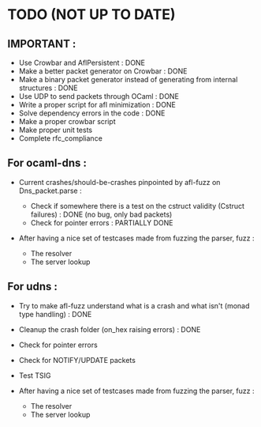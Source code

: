 # TODO (NOT UP TO DATE)


## IMPORTANT :
- Use Crowbar and AflPersistent : DONE
- Make a better packet generator on Crowbar : DONE
- Make a binary packet generator instead of generating from internal structures : DONE
- Use UDP to send packets through OCaml : DONE
- Write a proper script for afl minimization : DONE
- Solve dependency errors in the code : DONE
- Make a proper crowbar script 
- Make proper unit tests
- Complete rfc_compliance

## For ocaml-dns :
- Current crashes/should-be-crashes pinpointed by afl-fuzz on Dns_packet.parse :
	- Check if somewhere there is a test on the cstruct validity (Cstruct failures) : DONE (no bug, only bad packets)
	- Check for pointer errors : PARTIALLY DONE
	
- After having a nice set of testcases made from fuzzing the parser, fuzz :
	- The resolver
	- The server lookup

## For udns :
- Try to make afl-fuzz understand what is a crash and what isn't (monad type handling) : DONE
- Cleanup the crash folder (on_hex raising errors) : DONE
- Check for pointer errors
- Check for NOTIFY/UPDATE packets
- Test TSIG 
 
- After having a nice set of testcases made from fuzzing the parser, fuzz :
	- The resolver
	- The server lookup
